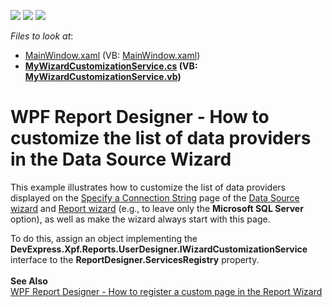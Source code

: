 ﻿<!-- default badges list -->
![](https://img.shields.io/endpoint?url=https://codecentral.devexpress.com/api/v1/VersionRange/128605251/17.1.3%2B)
[![](https://img.shields.io/badge/Open_in_DevExpress_Support_Center-FF7200?style=flat-square&logo=DevExpress&logoColor=white)](https://supportcenter.devexpress.com/ticket/details/T456882)
[![](https://img.shields.io/badge/📖_How_to_use_DevExpress_Examples-e9f6fc?style=flat-square)](https://docs.devexpress.com/GeneralInformation/403183)
<!-- default badges end -->
<!-- default file list -->
*Files to look at*:

* [MainWindow.xaml](./CS/WpfReportDesigner_CustomizeWizard/MainWindow.xaml) (VB: [MainWindow.xaml](./VB/WpfReportDesigner_CustomizeWizard/MainWindow.xaml))
* **[MyWizardCustomizationService.cs](./CS/WpfReportDesigner_CustomizeWizard/MyWizardCustomizationService.cs) (VB: [MyWizardCustomizationService.vb](./VB/WpfReportDesigner_CustomizeWizard/MyWizardCustomizationService.vb))**
<!-- default file list end -->
# WPF Report Designer - How to customize the list of data providers in the Data Source Wizard


<p>This example illustrates how to customize the list of data providers displayed on the <a href="https://documentation.devexpress.com/#XtraReports/CustomDocument114853">Specify a Connection String</a> page of the <a href="https://documentation.devexpress.com/#XtraReports/CustomDocument115389">Data Source wizard</a> and <a href="https://documentation.devexpress.com/#XtraReports/CustomDocument115390">Report wizard</a> (e.g., to leave only the <strong>Microsoft SQL Server</strong> option), as well as make the wizard always start with this page.</p>
<p>To do this, assign an object implementing the <strong>DevExpress.Xpf.Reports.UserDesigner.IWizardCustomizationService</strong> interface to the <strong>ReportDesigner.ServicesRegistry</strong> property.<br><br><strong>See Also<br></strong><a href="https://www.devexpress.com/Support/Center/p/T600080">WPF Report Designer - How to register a custom page in the Report Wizard</a></p>

<br/>


